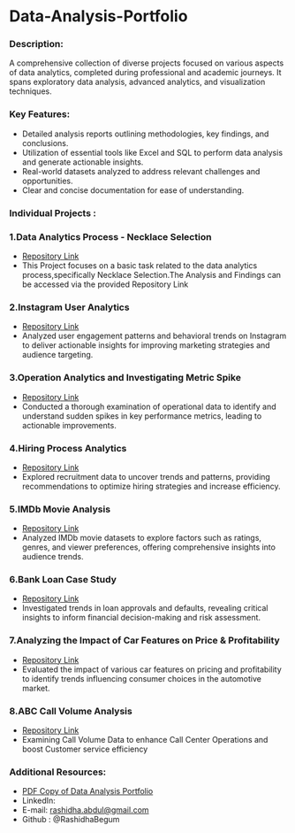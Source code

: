 # Data-Analysis-Portfolio
### Description:
A comprehensive collection of diverse projects focused on various aspects of data analytics, completed during professional and academic journeys. It spans exploratory data analysis, advanced analytics, and visualization techniques.

### Key Features:
- Detailed analysis reports outlining methodologies, key findings, and conclusions.  
- Utilization of essential tools like Excel and SQL to perform data analysis and generate actionable insights.
- Real-world datasets analyzed to address relevant challenges and opportunities.  
- Clear and concise documentation for ease of understanding.

### Individual Projects :
### 1.Data Analytics Process - Necklace Selection 

- [Repository Link](https://github.com/RashidhaBegum/Data-Analytics-Process)
- This Project focuses on a basic task related to the data analytics process,specifically Necklace Selection.The Analysis and Findings can be accessed via the provided 
  Repository Link

### 2.Instagram User Analytics

- [Repository Link](https://github.com/RashidhaBegum/Instagram-User-Analytics)
- Analyzed user engagement patterns and behavioral trends on Instagram to deliver actionable insights for improving marketing strategies and audience targeting.  

### 3.Operation Analytics and Investigating Metric Spike 

- [Repository Link](https://github.com/RashidhaBegum/Operation-Analytics-and-Investigating-Metric-Spike)
- Conducted a thorough examination of operational data to identify and understand sudden spikes in key performance metrics, leading to actionable improvements.

 ### 4.Hiring Process Analytics

 - [Repository Link](https://github.com/RashidhaBegum/Hiring-Process-Analytics)
 - Explored recruitment data to uncover trends and patterns, providing recommendations to optimize hiring strategies and increase efficiency.

  ### 5.IMDb Movie Analysis 

  - [Repository Link](https://github.com/RashidhaBegum/IMDB-Movie-Analysis)
  - Analyzed IMDb movie datasets to explore factors such as ratings, genres, and viewer preferences, offering comprehensive insights into audience trends.

### 6.Bank Loan Case Study

- [Repository Link](https://github.com/RashidhaBegum/Bank-Loan-Case-Study)
- Investigated trends in loan approvals and defaults, revealing critical insights to inform financial decision-making and risk assessment.

### 7.Analyzing the Impact of Car Features on Price & Profitability

- [Repository Link](https://github.com/RashidhaBegum/Analyzing-the-Impact-of-Car-Features-on-Price-and-Profitability)
- Evaluated the impact of various car features on pricing and profitability to identify trends influencing consumer choices in the automotive market.

### 8.ABC Call Volume Analysis

- [Repository Link](https://github.com/RashidhaBegum/ABC-Call-Volume-Trend-Analysis)
- Examining Call Volume Data to enhance Call Center Operations and boost Customer service efficiency

### Additional Resources:

- [PDF Copy of Data Analysis Portfolio](https://drive.google.com/file/d/1bIz1gEwg3HR2Jk4vCuzEFs-YTTBc9ThD/view?usp=sharing)
- LinkedIn:
- E-mail: rashidha.abdul@gmail.com
- Github : @RashidhaBegum
